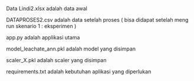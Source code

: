 Data Lindi2.xlsx adalah data awal

DATAPROSES2.csv adalah data setelah proses ( bisa didapat setelah meng run skenario 1 : eksperimen )

app.py adalah applikasi utama

model_leachate_ann.pkl adalah model yang disimpan

scaler_X.pkl adalah scaler yang disimpan

requirements.txt adalah kebutuhan aplikasi yang diperlukan

